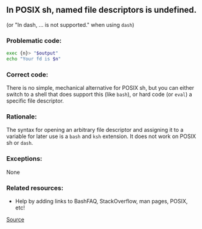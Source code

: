 ## In POSIX sh, named file descriptors is undefined.

(or "In dash, ... is not supported." when using `dash`)

### Problematic code:

```sh
exec {n}> "$output"
echo "Your fd is $n"
```

### Correct code:

There is no simple, mechanical alternative for POSIX sh, but you can either switch to a shell that does support this (like `bash`), or hard code (or `eval`) a specific file descriptor.  

### Rationale:

The syntax for opening an arbitrary file descriptor and assigning it to a variable for later use is a `bash` and `ksh` extension. It does not work on POSIX sh or `dash`.

### Exceptions:

None

### Related resources:

* Help by adding links to BashFAQ, StackOverflow, man pages, POSIX, etc!

[Source](https://github.com/koalaman/shellcheck/wiki/SC3022)

